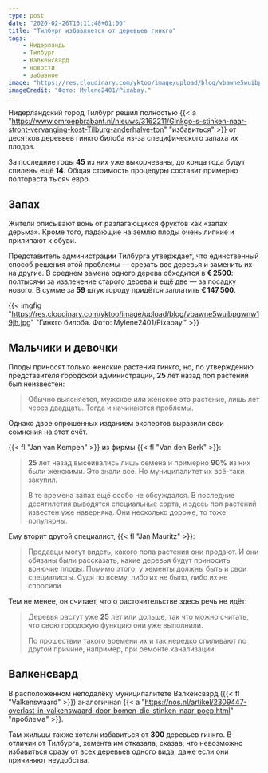 ```yaml
---
type: post
date: "2020-02-26T16:11:48+01:00"
title: "Тилбург избавляется от деревьев гинкго"
tags:
    - Нидерланды
    - Тилбург
    - Валкенсвард
    - новости
    - забавное
image: "https://res.cloudinary.com/yktoo/image/upload/blog/vbawne5wuibpgwnw19jh.jpg"
imageCredit: "Фото: Mylene2401/Pixabay."
---
```


Нидерландский город Тилбург решил полностью {{< a "https://www.omroepbrabant.nl/nieuws/3162211/Ginkgo-s-stinken-naar-stront-vervanging-kost-Tilburg-anderhalve-ton" "избавиться" >}} от десятков деревьев гинкго билоба из-за специфического запаха их плодов.

За последние годы **45** из них уже выкорчеваны, до конца года будут спилены ещё **14**. Общая стоимость процедуры составит примерно полтораста тысяч евро.

<!--more-->

## Запах

Жители описывают вонь от разлагающихся фруктов как «запах дерьма». Кроме того, падающие на землю плоды очень липкие и прилипают к обуви.

Представитель администрации Тилбурга утверждает, что единственный способ решения этой проблемы — срезать все деревья и заменить их на другие. В среднем замена одного дерева обходится в **€ 2500**: полтысячи за извлечение старого дерева и ещё две — за посадку нового. В сумме за **59** штук городу придётся заплатить **€ 147 500**.

{{< imgfig "https://res.cloudinary.com/yktoo/image/upload/blog/vbawne5wuibpgwnw19jh.jpg" "Гинкго билоба. Фото: Mylene2401/Pixabay." >}}

## Мальчики и девочки

Плоды приносят только женские растения гинкго, но, по утверждению представителя городской администрации, **25** лет назад пол растений был неизвестен:

> Обычно выясняется, мужское или женское это растение, лишь лет через двадцать. Тогда и начинаются проблемы.

Однако двое опрошенных изданием экспертов выразили свои сомнения на этот счёт.

{{< fl "Jan van Kempen" >}} из фирмы {{< fl "Van den Berk" >}}:

> **25** лет назад высеивались лишь семена и примерно **90%** из них были женскими. Это знали все. Но муниципалитет их всё-таки закупил.
>
> В те времена запах ещё особо не обсуждался. В последние десятилетия выводятся специальные сорта, и здесь пол растений известен уже наверняка. Они несколько дороже, то тоже популярны.

Ему вторит другой специалист, {{< fl "Jan Mauritz" >}}:

> Продавцы могут видеть, какого пола растения они продают. И они обязаны были рассказать, какие деревья будут приносить вонючие плоды. Помимо этого, у хементы должны быть и свои специалисты. Судя по всему, либо их не было, либо их не спросили.

Тем не менее, он считает, что о расточительстве здесь речь не идёт:

> Деревья растут уже **25** лет или дольше, так что можно считать, что свою городскую функцию они уже выполнили.
>
> По прошествии такого времени их и так нередко спиливают по другой причине, например, при ремонте канализации.

## Валкенсвард

В расположенном неподалёку муниципалитете Валкенсвард ({{< fl "Valkenswaard" >}}) аналогичная {{< a "https://nos.nl/artikel/2309447-overlast-in-valkenswaard-door-bomen-die-stinken-naar-poep.html" "проблема" >}}.

Там жильцы также хотели избавиться от **300** деревьев гинкго. В отличии от Тилбурга, хемента им отказала, сказав, что невозможно избавиться сразу от всех деревьев одного вида, даже если они причиняют неудобства.